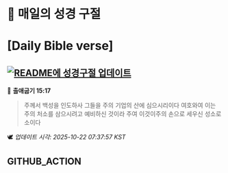 # 🙏 매일의 성경 구절
# [Daily Bible verse]
## [![README에 성경구절 업데이트](https://github.com/DONGSUKA/first_test/actions/workflows/update-readme-bible.yml/badge.svg)](https://github.com/DONGSUKA/first_test/actions/workflows/update-readme-bible.yml)
<!-- START_BIBLE_VERSE -->
📖 **출애굽기 15:17**
> 주께서 백성을 인도하사 그들을 주의 기업의 산에 심으시리이다 여호와여 이는 주의 처소를 삼으시려고 예비하신 것이라 주여 이것이주의 손으로 세우신 성소로소이다

🕊️ _업데이트 시각: 2025-10-22 07:37:57 KST_
  <!-- END_BIBLE_VERSE -->
## GITHUB_ACTION
